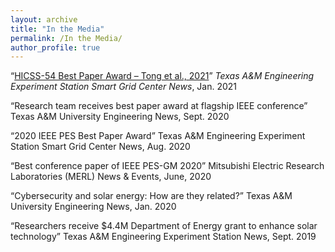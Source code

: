 ```yaml
---
layout: archive
title: "In the Media"
permalink: /In the Media/
author_profile: true
---
```


“[HICSS-54 Best Paper Award – Tong et al., 2021](https://smartgridcenter.tamu.edu/index.php/2021/01/13/hicss-54-best-paper-award-tong-et-al-2021/)”
*Texas A&M Engineering Experiment Station Smart Grid Center News*, Jan. 2021 

“Research team receives best paper award at flagship IEEE conference”
Texas A&M University Engineering News, Sept. 2020

“2020 IEEE PES Best Paper Award”
Texas A&M Engineering Experiment Station Smart Grid Center News, Aug. 2020

“Best conference paper of IEEE PES-GM 2020”
Mitsubishi Electric Research Laboratories (MERL) News & Events, June, 2020

“Cybersecurity and solar energy: How are they related?”
Texas A&M University Engineering News, Jan. 2020

“Researchers receive $4.4M Department of Energy grant to enhance solar technology”
Texas A&M Engineering Experiment Station News, Sept. 2019

